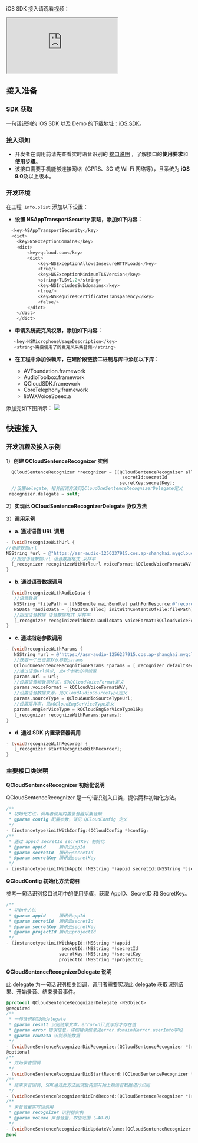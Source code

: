iOS SDK 接入请观看视频：
<div class="doc-video-mod"><iframe src="https://cloud.tencent.com/edu/learning/quick-play/1692-20714?source=gw.doc.media&withPoster=1&notip=1"></iframe></div>

## 接入准备

### SDK 获取

一句话识别的 iOS SDK 以及 Demo 的下载地址：[iOS SDK](https://sdk-1300466766.cos.ap-shanghai.myqcloud.com/sentence/QCloudSDK_iOS.zip)。

### 接入须知

+ 开发者在调用前请先查看实时语音识别的 [接口说明](https://cloud.tencent.com/document/product/1093/37308) ，了解接口的**使用要求**和**使用步骤**。
+ 该接口需要手机能够连接网络（GPRS、3G 或 Wi-Fi 网络等），且系统为 **iOS 9.0**及以上版本。


### 开发环境

在工程` info.plist` 添加以下设置：

+ **设置 NSAppTransportSecurity 策略，添加如下内容：**

```objective-c
  <key>NSAppTransportSecurity</key>
  <dict>
	<key>NSExceptionDomains</key>
	<dict>
		<key>qcloud.com</key>
		<dict>
			<key>NSExceptionAllowsInsecureHTTPLoads</key>
			<true/>
			<key>NSExceptionMinimumTLSVersion</key>
			<string>TLSv1.2</string>
			<key>NSIncludesSubdomains</key>
			<true/>
			<key>NSRequiresCertificateTransparency</key>
			<false/>
		</dict>
	</dict>
    </dict>
```

+ **申请系统麦克风权限，添加如下内容：**

```objective-c
   <key>NSMicrophoneUsageDescription</key>
   <string>需要使用了的麦克风采集音频</string>
```

+ **在工程中添加依赖库，在建阶段链接二进制与库中添加以下库：**

   + AVFoundation.framework
   + AudioToolbox.framework
   + QCloudSDK.framework
   + CoreTelephony.framework
   + libWXVoiceSpeex.a

添加完如下图所示：
![](https://main.qcloudimg.com/raw/17ff6f4f4a27e0843de528eb070c2f32.png)


## 快速接入

### 开发流程及接入示例

1）**创建 QCloudSentenceRecognizer 实例** 

```objective-c
  QCloudSentenceRecognizer *recognizer = [[QCloudSentenceRecognizer alloc] initWithAppId:appId 
  									        secretId:secretId 
									       secretKey:secretKey];
  //设置delegate，相关回调方法见QCloudOneSentenceRecognizerDelegate定义
 recognizer.delegate = self;
```
2）**实现此 QCloudSentenceRecognizerDelegate 协议方法**

3）**调用示例**

+ **a. 通过语音 URL 调用**

```objective-c
- (void)recognizeWithUrl {
//语音数据url
NSString *url = @"https://asr-audio-1256237915.cos.ap-shanghai.myqcloud.com/30s.wav";
  //指定语音数据url 语音数据格式 采样率
  [_recognizer recoginizeWithUrl:url voiceFormat:kQCloudVoiceFormatWAV frequence:kQCloudEngSerViceType16k];
}
```

+ **b. 通过语音数据调用**

```objective-c
- (void)recognizeWithAudioData {
   //语音数据
   NSString *filePath = [[NSBundle mainBundle] pathForResource:@"recordedFile" ofType:@"wav"];
   NSData *audioData = [[NSData alloc] initWithContentsOfFile:filePath];
   //指定语音数据 语音数据格式 采样率
   [_recognizer recoginizeWithData:audioData voiceFormat:kQCloudVoiceFormatWAV frequence:kQCloudEngSerViceType16k];
}
```

+ **c. 通过指定参数调用**

```objective-c
- (void)recognizeWithParams {
   NSString *url = @"https://asr-audio-1256237915.cos.ap-shanghai.myqcloud.com/30s.wav";
   //获取一个已设置默认参数params
   QCloudOneSentenceRecognitionParams *params = [_recognizer defaultRecognitionParams];    
   //通过语音url请求, 此4个参数必须设置
   params.url = url;                           
   //设置语音频数据格式，见kQCloudVoiceFormat定义
   params.voiceFormat = kQCloudVoiceFormatWAV;
   //设置语音数据来源，见QCloudAudioSourceType定义
   params.sourceType = QCloudAudioSourceTypeUrl;
   //设置采样率，见kQCloudEngSerViceType定义
   params.engSerViceType = kQCloudEngSerViceType16k; 
   [_recognizer recognizeWithParams:params];
}
```

+ **d. 通过 SDK 内置录音器调用**

```objective-c
- (void)recognizeWithRecorder {
   [_recognizer startRecognizeWithRecorder];
}
```



### 主要接口类说明
**QCloudSentenceRecognizer 初始化说明**

QCloudSentenceRecognizer 是一句话识别入口类，提供两种初始化方法。

```objective-c
/**
 * 初始化方法，调用者使用内置录音器采集音频
 * @param config 配置参数，详见 QCloudConfig 定义
 */
- (instancetype)initWithConfig:(QCloudConfig *)config;
/**
 * 通过 appId secretId secretKey 初始化
 * @param appid     腾讯云appId        
 * @param secretId  腾讯云secretId     
 * @param secretKey 腾讯云secretKey    
 */
- (instancetype)initWithAppId:(NSString *)appid secretId:(NSString *)secretId secretKey:(NSString *)secretKey;
```

**QCloudConfig 初始化方法说明**

参考一句话识别接口说明中的使用步骤，获取 AppID、SecretID 和 SecretKey。

```objective-c
/**
 * 初始化方法
 * @param appid     腾讯云appId 
 * @param secretId  腾讯云secretId
 * @param secretKey 腾讯云secretKey
 * @param projectId 腾讯云projectId
 */
- (instancetype)initWithAppId:(NSString *)appid
                     secretId:(NSString *)secretId
                    secretKey:(NSString *)secretKey
                    projectId:(NSString *)projectId;
```

**QCloudSentenceRecognizerDelegate 说明**

此 delegate 为一句话识别相关回调，调用者需要实现此 delegate 获取识别结果、开始录音、结束录音事件。

```objective-c
@protocol QCloudSentenceRecognizerDelegate <NSObject>
@required
/**
 * 一句话识别回调delegate
 * @param result 识别结果文本，error=nil此字段才存在值
 * @param error 错误信息，详细错误信息见error.domain和error.userInfo字段
 * @param rawData 识别原始数据
 */
- (void)oneSentenceRecognizerDidRecognize:(QCloudSentenceRecognizer *)recognizer text:(nullable NSString *)text error:(nullable NSError *)error resultData:(nullable NSDictionary *)resultData;
@optional
/**
 * 开始录音回调
 */
- (void)oneSentenceRecognizerDidStartRecord:(QCloudSentenceRecognizer *)recognizer error:(nullable NSError *)error;
/**
 * 结束录音回调, SDK通过此方法回调后内部开始上报语音数据进行识别
 */
- (void)oneSentenceRecognizerDidEndRecord:(QCloudSentenceRecognizer *)recognizer;
/**
 * 录音音量实时回调用
 * @param recognizer 识别器实例
 * @param volume 声音音量，取值范围（-40-0)
 */
- (void)oneSentenceRecognizerDidUpdateVolume:(QCloudSentenceRecognizer *)recognizer volume:(float)volume;
@end
```

